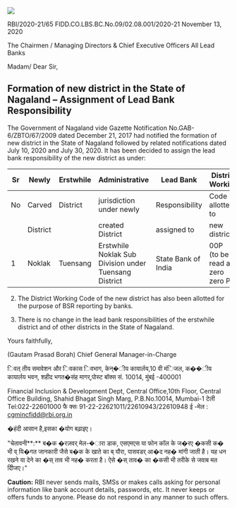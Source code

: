 ![](_page_0_Picture_0.jpeg)

RBI/2020-21/65 FIDD.CO.LBS.BC.No.09/02.08.001/2020-21 November 13, 2020

The Chairmen / Managing Directors & Chief Executive Officers All Lead Banks

Madam/ Dear Sir,

## **Formation of new district in the State of Nagaland – Assignment of Lead Bank Responsibility**

The Government of Nagaland vide Gazette Notification No.GAB-6/ZBTO/67/2009 dated December 21, 2017 had notified the formation of new district in the State of Nagaland followed by related notifications dated July 10, 2020 and July 30, 2020. It has been decided to assign the lead bank responsibility of the new district as under:

| Sr | Newly    | Erstwhile | Administrative                                              | Lead Bank              | District Working                      |
|----|----------|-----------|-------------------------------------------------------------|------------------------|---------------------------------------|
| No | Carved   | District  | jurisdiction under newly                                    | Responsibility         | Code allotted to                      |
|    | District |           | created District                                            | assigned to            | new district                          |
| 1  | Noklak   | Tuensang  | Erstwhile Noklak Sub<br>Division under Tuensang<br>District | State Bank of<br>India | 00P<br>(to be read as<br>zero zero P) |

2. The District Working Code of the new district has also been allotted for the purpose of BSR reporting by banks.

3. There is no change in the lead bank responsibilities of the erstwhile district and of other districts in the State of Nagaland.

Yours faithfully,

(Gautam Prasad Borah) Chief General Manager-in-Charge

िवत् तीय समावेशन और िवकास िवभाग, केन्�ीय कायार्लय,10 वी मंिजल, क��ीय कायार्लय भवन, शहीद भगत�संह मागर्,पोस्ट बॉक्स सं. 10014, मुंबई -400001

Financial Inclusion & Development Dept, Central Office,10th Floor, Central Office Building, Shahid Bhagat Singh Marg, P.B.No.10014, Mumbai-1 टेली Tel:022-22601000 फै क्सः 91-22-22621011/22610943/22610948 ई -मेल : [cgmincfidd@rbi.org.in](mailto:cgmincfidd@rbi.org.in)

�हंदी आसान है,इसका �योग बढ़ाइए।

 "चेतावनी**:** ब�क �रज़वर् मेल-�ारा डाक, एसएमएस या फोन कॉल के ज�रए �कसी क� भी व् यि�गत जानकारी जैसे ब�क के खाते का ब् यौरा, पासवडर् आ�द नह� मांगी जाती है। यह धन रखने या देने का �स् ताव भी नह� करता है। ऐसे �स् ताव� का �कसी भी तरीके से जवाब मत दीिजए।"

**Caution:** RBI never sends mails, SMSs or makes calls asking for personal information like bank account details, passwords, etc. It never keeps or offers funds to anyone. Please do not respond in any manner to such offers.